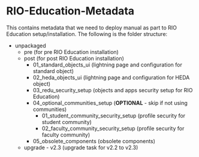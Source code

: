 # RIO-Education-Metadata
This contains metadata that we need to deploy manual as part to RIO Education setup/installation. The following is the folder structure:


* unpackaged
  * pre (for pre RIO Education installation)
  * post (for post RIO Education installation)
    * 01_standard_objects_ui (lightning page and configuration for standard object)
    * 02_heda_objects_ui (lightning page and configuration for HEDA object)
    * 03_redu_security_setup (objects and apps security setup for RIO Education)
    * 04_optional_communities_setup (**OPTIONAL** - skip if not using communities)
      * 01_student_community_security_setup (profile security for student community)
      * 02_faculty_community_security_setup (profile security for faculty community)
	* 05_obsolete_components (obsolete components)
  * upgrade - v2.3 (upgrade task for v2.2 to v2.3)
